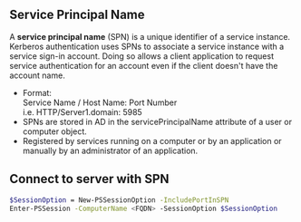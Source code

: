 ## Service Principal Name

A **service principal name** (SPN) is a unique identifier of a service instance. Kerberos authentication uses SPNs to associate a service instance with a service sign-in account. Doing so allows a client application to request service authentication for an account even if the client doesn't have the account name.

- Format:  
Service Name / Host Name: Port Number  
i.e. HTTP/Server1.domain: 5985
- SPNs are stored in AD in the servicePrincipalName attribute of a user or computer object.
- Registered by services running on a computer or by an application or manually by an administrator of an application.

## Connect to server with SPN

```bash
$SessionOption = New-PSSessionOption -IncludePortInSPN
Enter-PSSession -ComputerName <FQDN> -SessionOption $SessionOption
```
